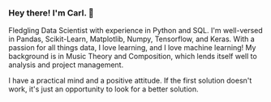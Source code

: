 ### Hey there! I'm Carl. 👋

Fledgling Data Scientist with experience in Python and SQL. I'm well-versed in Pandas, Scikit-Learn, Matplotlib, Numpy, Tensorflow, and Keras. With a passion for all things data, I love learning, and I love machine learning! My background is in Music Theory and Composition, which lends itself well to analysis and project management.

I have a practical mind and a positive attitude. If the first solution doesn't work, it's just an opportunity to look for a better solution.

<!--
**katmandoone/katmandoone** is a ✨ _special_ ✨ repository because its `README.md` (this file) appears on your GitHub profile.

Here are some ideas to get you started:

- 🔭 I’m currently working on ...
- 🌱 I’m currently learning ...
- 👯 I’m looking to collaborate on ...
- 🤔 I’m looking for help with ...
- 💬 Ask me about ...
- 📫 How to reach me: ...
- 😄 Pronouns: ...
- ⚡ Fun fact: ...
-->
